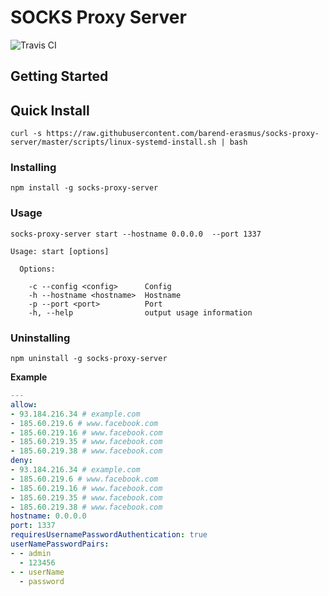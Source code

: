 # SOCKS Proxy Server

![Travis CI](https://api.travis-ci.org/barend-erasmus/socks-proxy-server.svg?branch=master)

## Getting Started

## Quick Install

`curl -s https://raw.githubusercontent.com/barend-erasmus/socks-proxy-server/master/scripts/linux-systemd-install.sh | bash`

### Installing

`npm install -g socks-proxy-server`

### Usage

`socks-proxy-server start --hostname 0.0.0.0  --port 1337`

```
Usage: start [options]

  Options:

    -c --config <config>      Config
    -h --hostname <hostname>  Hostname
    -p --port <port>          Port
    -h, --help                output usage information
```

### Uninstalling

`npm uninstall -g socks-proxy-server`

**Example**

```yaml
---
allow:
- 93.184.216.34 # example.com
- 185.60.219.6 # www.facebook.com
- 185.60.219.16 # www.facebook.com
- 185.60.219.35 # www.facebook.com
- 185.60.219.38 # www.facebook.com
deny:
- 93.184.216.34 # example.com
- 185.60.219.6 # www.facebook.com
- 185.60.219.16 # www.facebook.com
- 185.60.219.35 # www.facebook.com
- 185.60.219.38 # www.facebook.com
hostname: 0.0.0.0
port: 1337
requiresUsernamePasswordAuthentication: true
userNamePasswordPairs:
- - admin
  - 123456
- - userName
  - password
```
